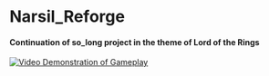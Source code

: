 # Narsil_Reforge
#### Continuation of so_long project in the theme of Lord of the Rings
[![Video Demonstration of Gameplay](https://img.youtube.com/vi/gWYI-ZKPhq4/maxresdefault.jpg)](https://www.youtube.com/watch?v=gWYI-ZKPhq4)

